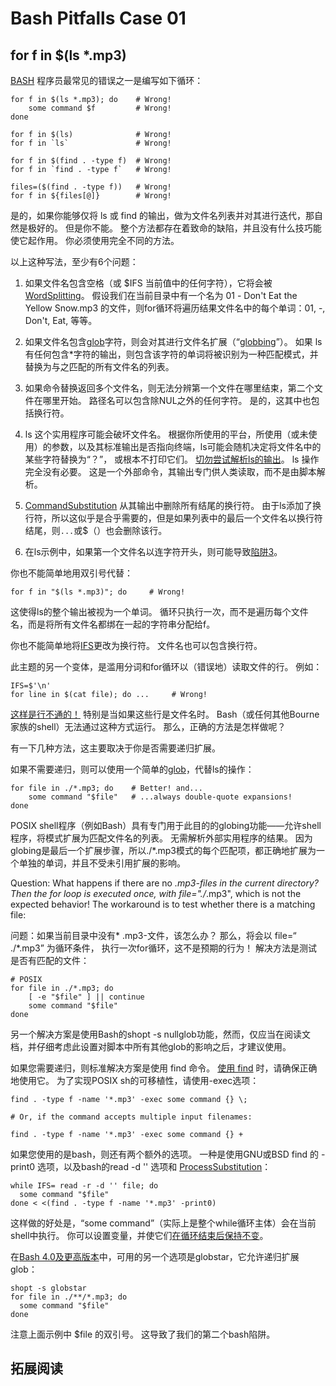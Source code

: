 # Bash Pitfalls Case 01
## for f in \$(ls *.mp3)

[BASH][1] 程序员最常见的错误之一是编写如下循环：

```shell
for f in $(ls *.mp3); do    # Wrong!
    some command $f         # Wrong!
done

for f in $(ls)              # Wrong!
for f in `ls`               # Wrong!

for f in $(find . -type f)  # Wrong!
for f in `find . -type f`   # Wrong!

files=($(find . -type f))   # Wrong!
for f in ${files[@]}        # Wrong!
```

是的，如果你能够仅将 ls 或 find 的输出，做为文件名列表并对其进行迭代，那自然是极好的。 但是你不能。 整个方法都存在着致命的缺陷，并且没有什么技巧能使它起作用。 你必须使用完全不同的方法。

以上这种写法，至少有6个问题：

1. 如果文件名包含空格（或 $IFS 当前值中的任何字符），它将会被 [WordSplitting][2]。 假设我们在当前目录中有一个名为 01 - Don't Eat the Yellow Snow.mp3 的文件，则for循环将遍历结果文件名中的每个单词：01, -, Don't, Eat, 等等。

2. 如果文件名包含[glob][3]字符，则会对其进行文件名扩展（“[globbing][4]”）。 如果 ls 有任何包含*字符的输出，则包含该字符的单词将被识别为一种匹配模式，并替换为与之匹配的所有文件名的列表。

3. 如果命令替换返回多个文件名，则无法分辨第一个文件在哪里结束，第二个文件在哪里开始。 路径名可以包含除NUL之外的任何字符。 是的，这其中也包括换行符。

4. ls 这个实用程序可能会破坏文件名。 根据你所使用的平台，所使用（或未使用）的参数，以及其标准输出是否指向终端，ls可能会随机决定将文件名中的某些字符替换为“？”， 或根本不打印它们。 [切勿尝试解析ls的输出][5]。 ls 操作完全没有必要。 这是一个外部命令，其输出专门供人类读取，而不是由脚本解析。

5. [CommandSubstitution][6] 从其输出中删除所有结尾的换行符。 由于ls添加了换行符，所以这似乎是合乎需要的，但是如果列表中的最后一个文件名以换行符结尾，则`...`或$（）也会删除该行。

6. 在ls示例中，如果第一个文件名以连字符开头，则可能导致[陷阱3][7]。

你也不能简单地用双引号代替：

```shell
for f in "$(ls *.mp3)"; do     # Wrong!
```

这使得ls的整个输出被视为一个单词。 循环只执行一次，而不是遍历每个文件名，而是将所有文件名都绑在一起的字符串分配给f。

你也不能简单地将[IFS][8]更改为换行符。 文件名也可以包含换行符。

此主题的另一个变体，是滥用分词和for循环以（错误地）读取文件的行。 例如：

```shell
IFS=$'\n'
for line in $(cat file); do ...     # Wrong!
```

[这样是行不通的！][9] 特别是当如果这些行是文件名时。 Bash（或任何其他Bourne家族的shell）无法通过这种方式运行。
那么，正确的方法是怎样做呢？

有一下几种方法，这主要取决于你是否需要递归扩展。

如果不需要递归，则可以使用一个简单的[glob][10]，代替ls的操作：

```shell
for file in ./*.mp3; do    # Better! and...
    some command "$file"   # ...always double-quote expansions!
done
```

POSIX shell程序（例如Bash）具有专门用于此目的的globing功能——允许shell程序，将模式扩展为匹配文件名的列表。 无需解析外部实用程序的结果。 因为globing是最后一个扩展步骤，所以./*.mp3模式的每个匹配项，都正确地扩展为一个单独的单词，并且不受未引用扩展的影响。

Question: What happens if there are no *.mp3-files in the current directory? Then the for loop is executed once, with file="./*.mp3", which is not the expected behavior! The workaround is to test whether there is a matching file:

问题：如果当前目录中没有* .mp3-文件，该怎么办？ 那么，将会以 file=“ ./*.mp3” 为循环条件， 执行一次for循环，这不是预期的行为！ 解决方法是测试是否有匹配的文件：

```shell
# POSIX
for file in ./*.mp3; do
    [ -e "$file" ] || continue
    some command "$file"
done
```

另一个解决方案是使用Bash的shopt -s nullglob功能，然而，仅应当在阅读文档，并仔细考虑此设置对脚本中所有其他glob的影响之后，才建议使用。

如果您需要递归，则标准解决方案是使用 find 命令。 [使用 find][11] 时，请确保正确地使用它。 为了实现POSIX sh的可移植性，请使用-exec选项：

```shell
find . -type f -name '*.mp3' -exec some command {} \;

# Or, if the command accepts multiple input filenames:

find . -type f -name '*.mp3' -exec some command {} +
```

如果您使用的是bash，则还有两个额外的选项。 一种是使用GNU或BSD find 的 -print0 选项，以及bash的read -d '' 选项和 [ProcessSubstitution][12]：

```shell
while IFS= read -r -d '' file; do
  some command "$file"
done < <(find . -type f -name '*.mp3' -print0)
```

这样做的好处是，“some command”（实际上是整个while循环主体）会在当前shell中执行。 你可以设置变量，并使它们[在循环结束后保持不变][13]。

在[Bash 4.0及更高版本][14]中，可用的另一个选项是globstar，它允许递归扩展glob：

```shell
shopt -s globstar
for file in ./**/*.mp3; do
  some command "$file"
done
```

注意上面示例中 $file 的双引号。 这导致了我们的第二个bash陷阱。

## 拓展阅读

[1]: http://mywiki.wooledge.org/BASH
[2]: http://mywiki.wooledge.org/WordSplitting
[3]: http://mywiki.wooledge.org/glob
[4]: http://mywiki.wooledge.org/glob
[5]: http://mywiki.wooledge.org/ParsingLs
[6]: http://mywiki.wooledge.org/CommandSubstitution
[7]: http://mywiki.wooledge.org/BashPitfalls#pf3
[8]: http://mywiki.wooledge.org/IFS
[9]: http://mywiki.wooledge.org/DontReadLinesWithFor
[10]: http://mywiki.wooledge.org/glob
[11]: http://mywiki.wooledge.org/UsingFind
[12]: http://mywiki.wooledge.org/ProcessSubstitution
[13]: http://mywiki.wooledge.org/BashFAQ/024
[14]: http://mywiki.wooledge.org/BashFAQ/061